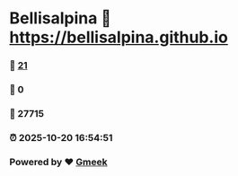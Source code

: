 # Bellisalpina :link: https://bellisalpina.github.io 
### :page_facing_up: [21](https://bellisalpina.github.io/tag.html) 
### :speech_balloon: 0 
### :hibiscus: 27715 
### :alarm_clock: 2025-10-20 16:54:51 
### Powered by :heart: [Gmeek](https://github.com/Meekdai/Gmeek)
